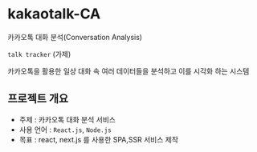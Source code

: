 # kakaotalk-CA
카카오톡 대화 분석(Conversation Analysis)



`talk tracker` (가제)

카카오톡을 활용한 일상 대화 속 여러 데이터들을 분석하고 이를 시각화 하는 시스템




## 프로젝트 개요

- 주제 : 카카오톡 대화 분석 서비스
- 사용 언어 : `React.js`, `Node.js`
- 목표 : react, next.js 를 사용한 SPA,SSR 서비스 제작
